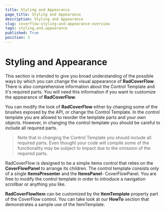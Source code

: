 ```yaml
---
title: Styling and Appearance
page_title: Styling and Appearance
description: Styling and Appearance
slug: coverflow-styling-and-appearance-overview
tags: styling,and,appearance
published: True
position: 3
---
```


# Styling and Appearance

This section is intended to give you broad understanding of the possible ways by which you can change the visual appearance of __RadCoverFlow__. There is also comprehensive information about the Control Template and it's required parts. You will need this information if you want to customize the appearance of __RadCoverFlow__. 

You can modify the look of __RadCoverFlow__ either by changing some of the brushes exposed by the API, or change the Control Template. In the control template you are allowed to reorder the template parts and your own objects. However, in changing the control template you should be careful to include all required parts.

>Note that in changing the Control Template you should include all required parts. Even thought your code will compile some of the functionality may be subject to impact due to the omission of the required parts. 

RadCoverFlow is designed to be a simple items control that relies on the __CoverFlowPanel__ to arrange its children. The control template consists only of a single __ItemsPresenter__ and the __ItemsPanel__- CoverFlowPanel. You are free to modify the control template in order to introduce a navigation scrollbar or anything you like.

__RadCoverFlowItem__ can be customized by the __ItemTemplate__ property part of the CoverFlow control. You can take look at our __HowTo__ section that demonstrates a sample use of the ItemTemplate.
